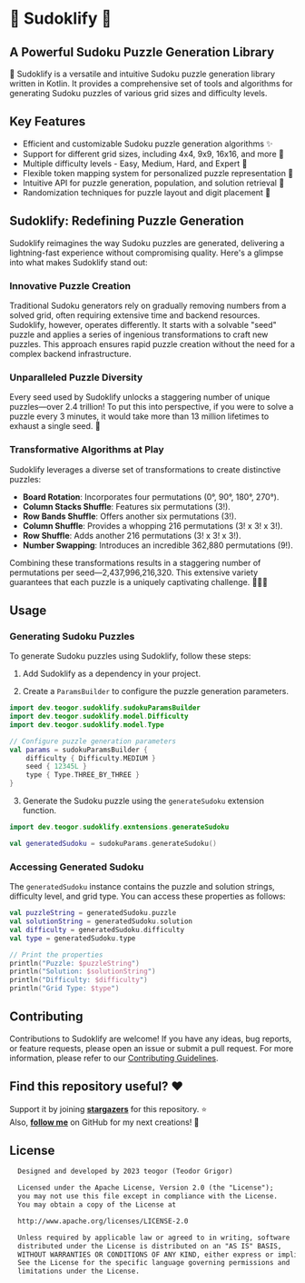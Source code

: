 # 🧩 Sudoklify 🧩

## A Powerful Sudoku Puzzle Generation Library

🧩 Sudoklify is a versatile and intuitive Sudoku puzzle generation library written in Kotlin. It
provides a comprehensive set of tools and algorithms for generating Sudoku puzzles of various grid
sizes and difficulty levels.

## Key Features

- Efficient and customizable Sudoku puzzle generation algorithms ✨
- Support for different grid sizes, including 4x4, 9x9, 16x16, and more 📐
- Multiple difficulty levels - Easy, Medium, Hard, and Expert 🌟
- Flexible token mapping system for personalized puzzle representation 🎨
- Intuitive API for puzzle generation, population, and solution retrieval 🧩
- Randomization techniques for puzzle layout and digit placement 🔀

## Sudoklify: Redefining Puzzle Generation

Sudoklify reimagines the way Sudoku puzzles are generated, delivering a lightning-fast experience without compromising quality. Here's a glimpse into what makes Sudoklify stand out:

### Innovative Puzzle Creation

Traditional Sudoku generators rely on gradually removing numbers from a solved grid, often requiring extensive time and backend resources. Sudoklify, however, operates differently. It starts with a solvable "seed" puzzle and applies a series of ingenious transformations to craft new puzzles. This approach ensures rapid puzzle creation without the need for a complex backend infrastructure.

### Unparalleled Puzzle Diversity

Every seed used by Sudoklify unlocks a staggering number of unique puzzles—over 2.4 trillion! To put this into perspective, if you were to solve a puzzle every 3 minutes, it would take more than 13 million lifetimes to exhaust a single seed. 🎉

### Transformative Algorithms at Play

Sudoklify leverages a diverse set of transformations to create distinctive puzzles:

- **Board Rotation**: Incorporates four permutations (0°, 90°, 180°, 270°).
- **Column Stacks Shuffle**: Features six permutations (3!).
- **Row Bands Shuffle**: Offers another six permutations (3!).
- **Column Shuffle**: Provides a whopping 216 permutations (3! x 3! x 3!).
- **Row Shuffle**: Adds another 216 permutations (3! x 3! x 3!).
- **Number Swapping**: Introduces an incredible 362,880 permutations (9!).

Combining these transformations results in a staggering number of permutations per seed—2,437,996,216,320. This extensive variety guarantees that each puzzle is a uniquely captivating challenge. 🧠🧩🚀

## Usage

### Generating Sudoku Puzzles

To generate Sudoku puzzles using Sudoklify, follow these steps:

1. Add Sudoklify as a dependency in your project.

2. Create a `ParamsBuilder` to configure the puzzle generation parameters.

```kotlin
import dev.teogor.sudoklify.sudokuParamsBuilder
import dev.teogor.sudoklify.model.Difficulty
import dev.teogor.sudoklify.model.Type

// Configure puzzle generation parameters
val params = sudokuParamsBuilder {
    difficulty { Difficulty.MEDIUM }
    seed { 12345L }
    type { Type.THREE_BY_THREE }
}
```
3. Generate the Sudoku puzzle using the `generateSudoku` extension function.

```kotlin
import dev.teogor.sudoklify.exntensions.generateSudoku

val generatedSudoku = sudokuParams.generateSudoku()
```

### Accessing Generated Sudoku

The `generatedSudoku` instance contains the puzzle and solution strings, difficulty level, and grid type. You can access these properties as follows:

```kotlin
val puzzleString = generatedSudoku.puzzle
val solutionString = generatedSudoku.solution
val difficulty = generatedSudoku.difficulty
val type = generatedSudoku.type

// Print the properties
println("Puzzle: $puzzleString")
println("Solution: $solutionString")
println("Difficulty: $difficulty")
println("Grid Type: $type")
```

## Contributing

Contributions to Sudoklify are welcome! If you have any ideas, bug reports, or feature requests,
please open an issue or submit a pull request. For more information, please refer to
our [Contributing Guidelines](CONTRIBUTING.md).

## Find this repository useful? :heart:

Support it by joining __[stargazers](https://github.com/teogor/sudoklify/stargazers)__ for this
repository. :star: <br>
Also, __[follow me](https://github.com/teogor)__ on GitHub for my next creations! 🤩

## License

```xml
  Designed and developed by 2023 teogor (Teodor Grigor)

  Licensed under the Apache License, Version 2.0 (the "License");
  you may not use this file except in compliance with the License.
  You may obtain a copy of the License at

  http://www.apache.org/licenses/LICENSE-2.0

  Unless required by applicable law or agreed to in writing, software
  distributed under the License is distributed on an "AS IS" BASIS,
  WITHOUT WARRANTIES OR CONDITIONS OF ANY KIND, either express or implied.
  See the License for the specific language governing permissions and
  limitations under the License.
```
